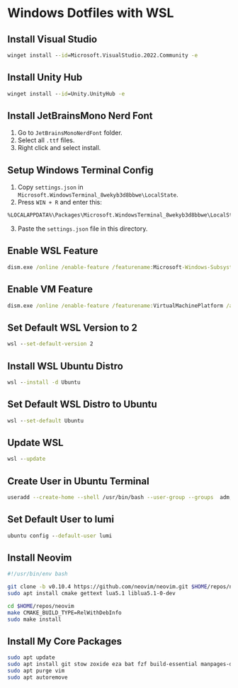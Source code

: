 # Windows Dotfiles with WSL

## Install Visual Studio

```bat
winget install --id=Microsoft.VisualStudio.2022.Community -e
```

## Install Unity Hub

```bat
winget install --id=Unity.UnityHub -e
```

## Install JetBrainsMono Nerd Font

1. Go to `JetBrainsMonoNerdFont` folder.
2. Select all `.ttf` files.
3. Right click and select install.

## Setup Windows Terminal Config

1. Copy `settings.json` in `Microsoft.WindowsTerminal_8wekyb3d8bbwe\LocalState`.
2. Press `WIN + R` and enter this:

```txt
%LOCALAPPDATA%\Packages\Microsoft.WindowsTerminal_8wekyb3d8bbwe\LocalState
```

3. Paste the `settings.json` file in this directory.

## Enable WSL Feature

```bat
dism.exe /online /enable-feature /featurename:Microsoft-Windows-Subsystem-Linux /all /norestart
```

## Enable VM Feature

```bat
dism.exe /online /enable-feature /featurename:VirtualMachinePlatform /all /norestart
```

## Set Default WSL Version to 2

```bat
wsl --set-default-version 2
```

## Install WSL Ubuntu Distro

```bat
wsl --install -d Ubuntu
```

## Set Default WSL Distro to Ubuntu

```bat
wsl --set-default Ubuntu
```

## Update WSL

```bat
wsl --update
```

## Create User in Ubuntu Terminal

```sh
useradd --create-home --shell /usr/bin/bash --user-group --groups  adm,dialout,cdrom,floppy,sudo,audio,dip,video,plugdev,netdev --password $(read -sp Password: pw ; echo $pw | openssl passwd -1 -stdin) lumi
```

## Set Default User to lumi

```bat
ubuntu config --default-user lumi
```

## Install Neovim

```sh
#!/usr/bin/env bash

git clone -b v0.10.4 https://github.com/neovim/neovim.git $HOME/repos/neovim
sudo apt install cmake gettext lua5.1 liblua5.1-0-dev

cd $HOME/repos/neovim
make CMAKE_BUILD_TYPE=RelWithDebInfo
sudo make install
```

## Install My Core Packages

```sh
sudo apt update
sudo apt install git stow zoxide eza bat fzf build-essential manpages-dev valgrind gdb python3 python3-pip python3-venv nodejs npm sqlite3 texlive-full tree-sitter-cli zathura
sudo apt purge vim
sudo apt autoremove
```
